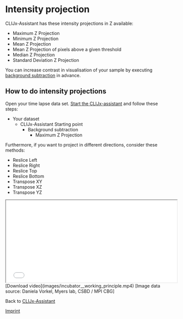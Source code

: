 # Intensity projection
CLIJx-Assistant has these intensity projections in Z available:
* Maximum Z Projection
* Minimum Z Projection
* Mean Z Projection
* Mean Z Projection of pixels above a given threshold
* Median Z Projection
* Standard Deviation Z Projection

You can increase contrast in visualisation of your sample by executing [background subtraction](https://clij.github.io/assistant/filtering) in advance.

## How to do intensity projections
Open your time lapse data set. [Start the CLIJx-assistant](https://clij.github.io/assistant/getting_started) and follow these steps:

* Your dataset
  * CLIJx-Assistant Starting point
    * Background subtraction
      * Maximum Z Projection

Furthermore, if you want to project in different directions, consider these methods:
* Reslice Left
* Reslice Right
* Reslice Top
* Reslice Bottom
* Transpose XY
* Transpose XZ
* Transpose YZ

<iframe src="images/incubator__working_principle.mp4" width="540" height="260"></iframe>
[Download video](images/incubator__working_principle.mp4) [Image data source: Daniela Vorkel, Myers lab, CSBD / MPI CBG]

Back to [CLIJx-Assistant](https://clij.github.io/assistant)

[Imprint](https://clij.github.io/imprint)
